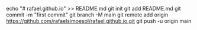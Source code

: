 echo "# rafael.github.io" >> README.md
git init
git add README.md
git commit -m "first commit"
git branch -M main
git remote add origin https://github.com/rafaelsimoesol/rafael.github.io.git
git push -u origin main
